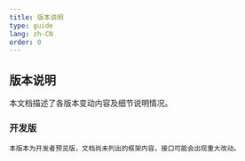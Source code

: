 ```yaml
---
title: 版本说明
type: guide
lang: zh-CN
order: 0
---
```


## 版本说明

本文档描述了各版本变动内容及细节说明情况。

### 开发版

``` tip
本版本为开发者预览版，文档尚未列出的框架内容，接口可能会出现重大改动。
```
